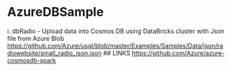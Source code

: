 # AzureDBSample
i. dbRadio - Upload data into Cosmos DB using DataBricks cluster with Json file from Azure Blob
https://github.com/Azure/usql/blob/master/Examples/Samples/Data/json/radiowebsite/small_radio_json.json ## LINKS
https://github.com/Azure/azure-cosmosdb-spark
